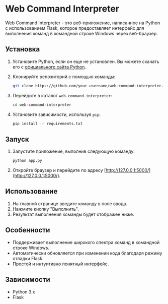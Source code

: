 # Web Command Interpreter

Web Command Interpreter - это веб-приложение, написанное на Python с использованием Flask, которое предоставляет интерфейс для выполнения команд в командной строке Windows через веб-браузер.

## Установка

1. Установите Python, если он еще не установлен. Вы можете скачать его с [официального сайта Python](https://www.python.org/).
2. Клонируйте репозиторий с помощью команды:

   ```bash
   git clone https://github.com/your-username/web-command-interpreter.git
   ```

3. Перейдите в каталог `web-command-interpreter`:

   ```bash
   cd web-command-interpreter
   ```

4. Установите зависимости, используя `pip`:

   ```bash
   pip install -r requirements.txt
   ```

## Запуск

1. Запустите приложение, выполнив следующую команду:

   ```bash
   python app.py
   ```

2. Откройте браузер и перейдите по адресу [http://127.0.0.1:5000/](http://127.0.0.1:5000/).

## Использование

1. На главной странице введите команду в поле ввода.
2. Нажмите кнопку "Выполнить".
3. Результат выполнения команды будет отображен ниже.

## Особенности

- Поддерживает выполнение широкого спектра команд в командной строке Windows.
- Автоматически обновляется при изменении кода благодаря режиму отладки Flask.
- Простой и интуитивно понятный интерфейс.

## Зависимости

- Python 3.x
- Flask
